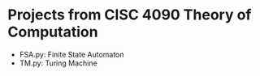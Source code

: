 # Projects from CISC 4090 Theory of Computation 

- FSA.py: Finite State Automaton
- TM.py: Turing Machine
